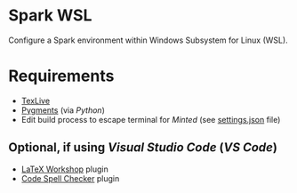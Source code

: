 # Spark WSL
Configure a Spark environment within Windows Subsystem for Linux (WSL).

# Requirements
* [TexLive](https://www.tug.org/texlive)
* [Pygments](https://pypi.org/project/Pygments) (via *Python*)
* Edit build process to escape terminal for *Minted*
  (see [settings.json](https://gitlab.com/tartagli0/spark-wsl/-/blob/master/.vscode/settings.json) file)

## Optional, if using *Visual Studio Code* (*VS Code*)
* [LaTeX Workshop](https://marketplace.visualstudio.com/items?itemName=James-Yu.latex-workshop) plugin
* [Code Spell Checker](https://marketplace.visualstudio.com/items?itemName=streetsidesoftware.code-spell-checker) plugin